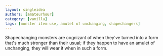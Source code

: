 ```yaml
---
layout: singleidea
authors: [amateurhour]
category: [vanilla]
tags: [monster item use, amulet of unchanging, shapechangers]
---
```

Shapechanging monsters are cognizant of when they've turned into a form that's
much stronger than their usual; if they happen to have an amulet of unchanging,
they will wear it when in such a form.
